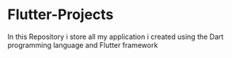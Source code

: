 # Flutter-Projects
In this Repository i store all my  application i created using the Dart  programming language and Flutter framework
